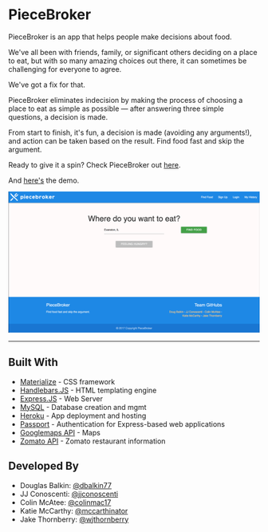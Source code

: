 # PieceBroker

PieceBroker is an app that helps people make decisions about food.
    
We've all been with friends, family, or significant others deciding on a place to eat, but with so many amazing choices out there, it can sometimes be challenging for everyone to agree.
    
We've got a fix for that.
    
PieceBroker eliminates indecision by making the process of choosing a place to eat as simple as possible — after answering three simple questions, a decision is made.
    
From start to finish, it's fun, a decision is made (avoiding any arguments!), and action can be taken based on the result. Find food fast and skip the argument.

Ready to give it a spin? Check PieceBroker out [here](https://www.youtube.com).

And [here's](https://www.youtube.com/watch?v=7YXRhRzLPQA) the demo.
    
![alt text](public/images/piecebroker-main.png?raw=true "Piecebroker")

----------------------------------------------------------------------------------------
## Built With

* [Materialize](http://materializecss.com/) - CSS framework
* [Handlebars.JS](http://handlebarsjs.com/) - HTML templating engine
* [Express.JS](https://expressjs.com/) - Web Server
* [MySQL](https://www.mysql.com/) - Database creation and mgmt
* [Heroku](https://www.heroku.com/) - App deployment and hosting
* [Passport](http://passportjs.org/) - Authentication for Express-based web applications
* [Googlemaps API](https://developers.google.com/maps/web/) - Maps
* [Zomato API](https://developers.zomato.com/api) - Zomato restaurant information

## Developed By

* Douglas Balkin: [@dbalkin77](https://github.com/dbalkin77) 
* JJ Conoscenti: [@jjconoscenti](https://github.com/jjconoscenti) 
* Colin McAtee: [@colinmac17](https://github.com/colinmac17) 
* Katie McCarthy: [@mccarthinator](https://github.com/mccarthinator) 
* Jake Thornberry: [@wjthornberry](https://github.com/wjthornberry) 
